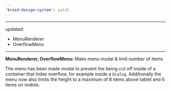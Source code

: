 ```yaml
---
'braid-design-system': patch
---
```


---
updated:
  - MenuRenderer
  - OverflowMenu
---

**MenuRenderer, OverflowMenu:** Make menu modal & limit number of items

The menu has been made modal to prevent the being cut off inside of a container that hides overflow, for example inside a `Dialog`. Additionally the menu now also limits the height to a maximum of 8 items above tablet and 6 items on mobile.
